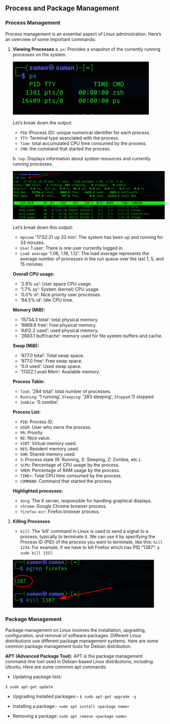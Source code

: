 ## Process and Package Management

### Process Management

Process management is an essential aspect of Linux administration. Here’s an overview of some important commands: 

1. **Viewing Processes**
    a. `ps`: Provides a snapshot of the currently running processes on the system.
    
    ![ps](/assets/ps.png)
    
    Let’s break down the output:
    - `PID` (Process ID): unique numerical identifier for each process.
    - `TTY`: Terminal type associated with the process.
    - `Time`: total accumulated CPU time consumed by the process.
    - `CMD`: the command that started the process.

    b. `top`: Displays information about system resources and currently running processes.
    
    ![top](/assets/top.png)
    
    Let’s break down this output:
    - `Uptime` '17:52:21 up 33 min’: The system has been up and running for 33 minutes.
    - `User` 1 user: There is one user currently logged in.
    - `Load average` ‘1.06, 1.18, 1.12’: The load average represents the average number of processes in the run queue over the last 1, 5, and 15 minutes.
    
    **Overall CPU usage:**
    - ‘2.8% us’: User space CPU usage.
    - ‘1.7% sy’: System (kernel) CPU usage.
    - ‘0.0% ni’: Nice priority user processes.
    - ‘94.5% id’: Idle CPU time.
    
    **Memory (MiB):**
    - ‘15734.3 total’: total physical memory.
    - ‘9869.8 free’: Free physical memory.
    - ‘4412.2 used’: used physical memory.
    - ‘2683.1 buff/cache’: memory used for file system buffers and cache.
    
    **Swap (MiB):**
    - ‘977.0 total’: Total swap space.
    - ‘977.0 free’: Free swap space.
    - ‘0.0 used’: Used swap space.
    - ‘11322.1 avail Mem’: Available memory.
    
    **Process Table:**
    - `Task`: ‘284 total’: total number of processes.
    - `Running`: ‘1 running’, `Sleeping`: ‘283 sleeping’, `Stopped`:’0 stopped.
    - `Zombie`: ‘0 zombie’.
    
    **Process List:**
    - `PID`: Process ID.
    - `USER`: User who owns the process.
    - `PR`: Priority.
    - `NI`: Nice value.
    - `VIRT`: Virtual memory used.
    - `RES`: Resident memory used.
    - `SHR`: Shared memory used.
    - `S`: Process state (R: Running, S: Sleeping, Z: Zombie, etc.).
    - `%CPU`: Percentage of CPU usage by the process.
    - `%MEM`: Percentage of RAM usage by the process.
    - `TIME+`: Total CPU time consumed by the process.
    - `COMMAND`: Command that started the process.
    
    **Highlighted processes:**
    - `Xorg`: The X server, responsible for handling graphical displays.
    - `chrome`: Google Chrome browser process.
    - `firefox-esr`: Firefox browser process.

2. **Killing Processes**
    - `kill`: The 'kill' command in Linux is used to send a signal to a process, typically to terminate it. We can use it by specifying the Process ID (PID) of the process you want to terminate, like this: `kill 1234`. For example, if we have to kill Firefox which has PID “1387”: `$ sudo kill 1357`.
    
    ![kill](/assets/kill.png)

### Package Management

Package management on Linux involves the installation, upgrading, configuration, and removal of software packages. Different Linux distributions use different package management systems. Here are some common package management tools for Debian distribution.

**APT (Advanced Package Tool):**
APT is the package management command-line tool used in Debian-based Linux distributions, including Ubuntu. Here are some common apt commands:

- Updating package lists:

`$ sudo apt-get update`

- Upgrading Installed packages:-
`$ sudo apt-get upgrade -y`

- Installing a package:-
`sudo apt install <package name>`

- Removing a package:
`sudo apt remove <package name>`

   